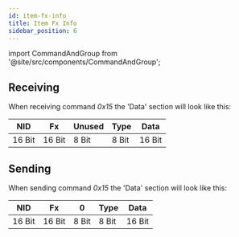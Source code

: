 ```yaml
---
id: item-fx-info
title: Item Fx Info
sidebar_position: 6
---
```


import CommandAndGroup from '@site/src/components/CommandAndGroup';

<CommandAndGroup group="07" command="15"/>

## Receiving

When receiving command _0x15_ the 'Data' section will look like this:

| NID    | Fx     | Unused | Type  | Data   |
|--------|--------|--------|-------|--------|
| 16 Bit | 16 Bit | 8 Bit  | 8 Bit | 16 Bit |


## Sending

When sending command _0x15_ the 'Data' section will look like this:

| NID    | Fx     | 0     | Type  | Data   |
|--------|--------|-------|-------|--------|
| 16 Bit | 16 Bit | 8 Bit | 8 Bit | 16 Bit |

